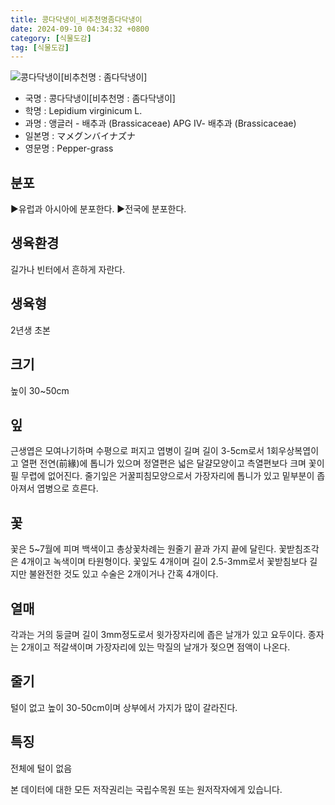 ```yaml
---
title: 콩다닥냉이_비추천명좀다닥냉이
date: 2024-09-10 04:34:32 +0800
category: [식물도감]
tag: [식물도감]
---
```




![콩다닥냉이[비추천명 : 좀다닥냉이]](/fileUpload/plants/basic/Cruciferae/Lepidium/8558/1_th2.JPG)
- 국명 : 콩다닥냉이[비추천명 : 좀다닥냉이]
- 학명 : Lepidium virginicum L.
- 과명 : 앵글러 - 배추과 (Brassicaceae) APG Ⅳ- 배추과 (Brassicaceae)
- 일본명 : マメグンバイナズナ
- 영문명 : Pepper-grass


## 분포
▶유럽과 아시아에 분포한다. ▶전국에 분포한다.
## 생육환경
길가나 빈터에서 흔하게 자란다.
## 생육형
2년생 초본
## 크기
높이 30~50cm
## 잎
근생엽은 모여나기하며 수평으로 퍼지고 엽병이 길며 길이 3-5cm로서 1회우상복엽이고 열편 전연(前緣)에 톱니가 있으며 정열편은 넓은 달걀모양이고 측열편보다 크며 꽃이 필 무렵에 없어진다. 줄기잎은 거꿀피침모양으로서 가장자리에 톱니가 있고 밑부분이 좁아져서 엽병으로 흐른다.
## 꽃
꽃은 5~7월에 피며 백색이고 총상꽃차례는 원줄기 끝과 가지 끝에 달린다. 꽃받침조각은 4개이고 녹색이며 타원형이다. 꽃잎도 4개이며 길이 2.5-3mm로서 꽃받침보다 길지만 불완전한 것도 있고 수술은 2개이거나 간혹 4개이다.
## 열매
각과는 거의 둥글며 길이 3mm정도로서 윗가장자리에 좁은 날개가 있고 요두이다. 종자는 2개이고 적갈색이며 가장자리에 있는 막질의 날개가 젖으면 점액이 나온다.
## 줄기
털이 없고 높이 30-50cm이며 상부에서 가지가 많이 갈라진다.
## 특징
전체에 털이 없음






본 데이터에 대한 모든 저작권리는 국립수목원 또는 원저작자에게 있습니다.

